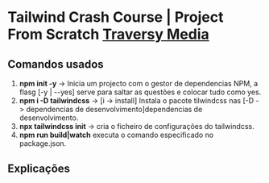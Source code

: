 # Tailwind Crash Course | Project From Scratch [Traversy Media](https://www.youtube.com/c/TraversyMedia)

## Comandos usados
1. **npm init -y** -> Inicia um projecto com o gestor de dependencias NPM, a flasg [-y | --yes] serve para saltar as questões e colocar tudo como yes.
2. **npm i -D tailwindcss** -> [i -> install] Instala o pacote tilwindcss nas [-D -> dependencias de desenvolvimento]dependencias de desenvolvimento.
3. **npx tailwindcss init** -> cria o ficheiro de configurações do tailwindcss.
4. **npm run build|watch** executa o comando especificado no package.json.
   
## Explicações
